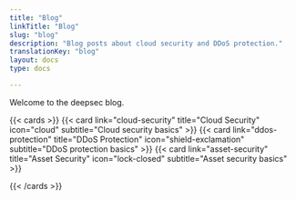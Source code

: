 ```yaml
---
title: "Blog"
linkTitle: "Blog"
slug: "blog"
description: "Blog posts about cloud security and DDoS protection."
translationKey: "blog"
layout: docs
type: docs

---
```



Welcome to the deepsec blog.

{{< cards >}}
  {{< card link="cloud-security" title="Cloud Security" icon="cloud" subtitle="Cloud security basics" >}}
  {{< card link="ddos-protection" title="DDoS Protection" icon="shield-exclamation" subtitle="DDoS protection basics" >}}
  {{< card link="asset-security" title="Asset Security" icon="lock-closed" subtitle="Asset security basics" >}}

{{< /cards >}} 